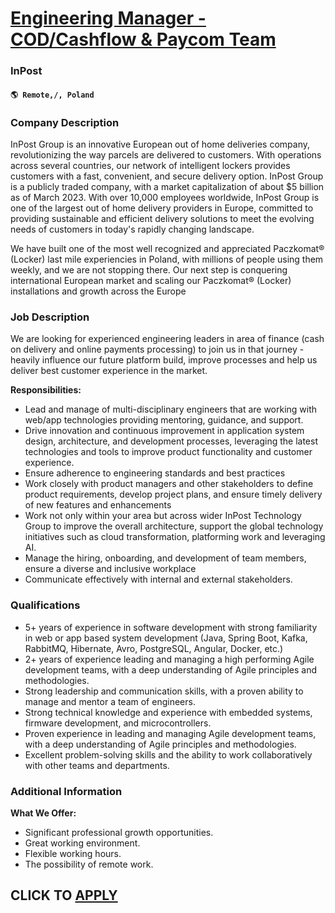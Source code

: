 # [Engineering Manager - COD/Cashflow & Paycom Team](https://www.remotewlb.com/apply/engineering-manager-cod-cashflow-paycom-team)  
### InPost  
#### `🌎 Remote,/, Poland`  

### **Company Description**

InPost Group is an innovative European out of home deliveries company, revolutionizing the way parcels are delivered to customers. With operations across several countries, our network of intelligent lockers provides customers with a fast, convenient, and secure delivery option. InPost Group is a publicly traded company, with a market capitalization of about $5 billion as of March 2023. With over 10,000 employees worldwide, InPost Group is one of the largest out of home delivery providers in Europe, committed to providing sustainable and efficient delivery solutions to meet the evolving needs of customers in today's rapidly changing landscape.

We have built one of the most well recognized and appreciated Paczkomat® (Locker) last mile experiencies in Poland, with millions of people using them weekly, and we are not stopping there. Our next step is conquering international European market and scaling our Paczkomat® (Locker) installations and growth across the Europe

### **Job Description**

We are looking for experienced engineering leaders in area of finance (cash on delivery and online payments processing) to join us in that journey - heavily influence our future platform build, improve processes and help us deliver best customer experience in the market.

 **Responsibilities:**

  * Lead and manage of multi-disciplinary engineers that are working with web/app technologies providing mentoring, guidance, and support.
  * Drive innovation and continuous improvement in application system design, architecture, and development processes, leveraging the latest technologies and tools to improve product functionality and customer experience.
  * Ensure adherence to engineering standards and best practices
  * Work closely with product managers and other stakeholders to define product requirements, develop project plans, and ensure timely delivery of new features and enhancements
  * Work not only within your area but across wider InPost Technology Group to improve the overall architecture, support the global technology initiatives such as cloud transformation, platforming work and leveraging AI.
  * Manage the hiring, onboarding, and development of team members, ensure a diverse and inclusive workplace
  * Communicate effectively with internal and external stakeholders.

###  **Qualifications**

  * 5+ years of experience in software development with strong familiarity in web or app based system development (Java, Spring Boot, Kafka, RabbitMQ, Hibernate, Avro, PostgreSQL, Angular, Docker, etc.)
  * 2+ years of experience leading and managing a high performing Agile development teams, with a deep understanding of Agile principles and methodologies.
  * Strong leadership and communication skills, with a proven ability to manage and mentor a team of engineers.
  * Strong technical knowledge and experience with embedded systems, firmware development, and microcontrollers.
  * Proven experience in leading and managing Agile development teams, with a deep understanding of Agile principles and methodologies.
  * Excellent problem-solving skills and the ability to work collaboratively with other teams and departments.

###  **Additional Information**

**What We Offer:**

  * Significant professional growth opportunities.
  * Great working environment.
  * Flexible working hours.
  * The possibility of remote work.

  
## CLICK TO [APPLY](https://www.remotewlb.com/apply/engineering-manager-cod-cashflow-paycom-team)

